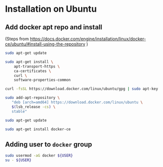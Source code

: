 # Installation on Ubuntu

## Add docker apt repo and install
(Steps from https://docs.docker.com/engine/installation/linux/docker-ce/ubuntu/#install-using-the-repository )

```bash
sudo apt-get update

sudo apt-get install \
    apt-transport-https \
    ca-certificates \
    curl \
    software-properties-common

curl -fsSL https://download.docker.com/linux/ubuntu/gpg | sudo apt-key add -

sudo add-apt-repository \
   "deb [arch=amd64] https://download.docker.com/linux/ubuntu \
   $(lsb_release -cs) \
   stable"

sudo apt-get update

sudo apt-get install docker-ce

```


## Adding user to `docker` group

```bash
sudo usermod -aG docker ${USER}
su - ${USER}
```
